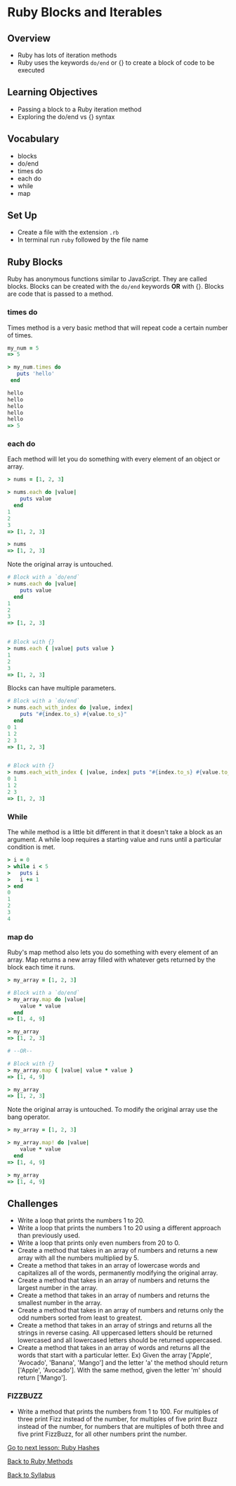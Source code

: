 # Ruby Blocks and Iterables

## Overview
- Ruby has lots of iteration methods
- Ruby uses the keywords `do/end` or {} to create a block of code to be executed

## Learning Objectives
- Passing a block to a Ruby iteration method
- Exploring the do/end vs {} syntax

## Vocabulary
- blocks
- do/end
- times do
- each do
- while
- map

## Set Up
- Create a file with the extension `.rb`
- In terminal run `ruby` followed by the file name

## Ruby Blocks

Ruby has anonymous functions similar to JavaScript. They are called blocks. Blocks can be created with the `do/end` keywords **OR** with {}. Blocks are code that is passed to a method.

### times do

Times method is a very basic method that will repeat code a certain number of times.

```ruby
my_num = 5
=> 5

> my_num.times do
   puts 'hello'
 end

hello
hello
hello
hello
hello
=> 5
```

### each do

Each method will let you do something with every element of an object or array.

```ruby
> nums = [1, 2, 3]

> nums.each do |value|
    puts value
  end
1
2
3
=> [1, 2, 3]

> nums  
=> [1, 2, 3]
````
Note the original array is untouched.



```ruby
# Block with a `do/end`
> nums.each do |value|
    puts value
  end
1
2
3
=> [1, 2, 3]


# Block with {}
> nums.each { |value| puts value }
1
2
3
=> [1, 2, 3]
```

Blocks can have multiple parameters.

```ruby
# Block with a `do/end`
> nums.each_with_index do |value, index|
    puts "#{index.to_s} #{value.to_s}"
  end
0 1
1 2
2 3
=> [1, 2, 3]


# Block with {}
> nums.each_with_index { |value, index| puts "#{index.to_s} #{value.to_s}" }
0 1
1 2
2 3
=> [1, 2, 3]
```

### While
The while method is a little bit different in that it doesn't take a block as an argument. A while loop requires a starting value and runs until a particular condition is met.

```ruby
> i = 0
> while i < 5
>   puts i
>   i += 1
> end
0
1
2
3
4
```

### map do

Ruby's map method also lets you do something with every element of an array. Map returns a new array filled with whatever gets returned by the block each time it runs.

```ruby
> my_array = [1, 2, 3]

# Block with a `do/end`
> my_array.map do |value|
    value * value
  end
=> [1, 4, 9]

> my_array
=> [1, 2, 3]

# --OR--

# Block with {}
> my_array.map { |value| value * value }
=> [1, 4, 9]

> my_array                   
=> [1, 2, 3]
```
Note the original array is untouched. To modify the original array use the bang operator.

```ruby
> my_array = [1, 2, 3]

> my_array.map! do |value|
    value * value
  end
=> [1, 4, 9]

> my_array
=> [1, 4, 9]
```


## Challenges

- Write a loop that prints the numbers 1 to 20.
- Write a loop that prints the numbers 1 to 20 using a different approach than previously used.
- Write a loop that prints only even numbers from 20 to 0.
- Create a method that takes in an array of numbers and returns a new array with all the numbers multiplied by 5.
- Create a method that takes in an array of lowercase words and capitalizes all of the words, permanently modifying the original array.
- Create a method that takes in an array of numbers and returns the largest number in the array.
- Create a method that takes in an array of numbers and returns the smallest number in the array.
- Create a method that takes in an array of numbers and returns only the odd numbers sorted from least to greatest.
- Create a method that takes in an array of strings and returns all the strings in reverse casing. All uppercased letters should be returned lowercased and all lowercased letters should be returned uppercased.
- Create a method that takes in an array of words and returns all the words that start with a particular letter. Ex) Given the array ['Apple', 'Avocado', 'Banana', 'Mango'] and the letter 'a' the method should return ['Apple', 'Avocado']. With the same method, given the letter 'm' should return ['Mango'].

### FIZZBUZZ
- Write a method that prints the numbers from 1 to 100. For multiples of three print Fizz instead of the number, for multiples of five print Buzz instead of the number, for numbers that are multiples of both three and five print FizzBuzz, for all other numbers print the number.

[ Go to next lesson: Ruby Hashes ](./hashes.md)

[ Back to Ruby Methods ](./methods.md)

[ Back to Syllabus ](../README.md#unit-four-ruby)
